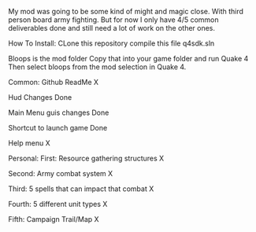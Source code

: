 My mod was going to be some kind of might and magic close. With third person board army fighting.
But for now I only have 4/5 common deliverables done and still need a lot of work on the other ones.

How To Install:
CLone this repository
compile this file 
q4sdk.sln 

Bloops is the mod folder
Copy that into your game folder and run Quake 4
Then select bloops from the mod selection in Quake 4.

Common:
Github ReadMe X

Hud Changes Done 

Main Menu guis changes Done

Shortcut to launch game Done

Help menu X

Personal:
First: Resource gathering structures X

Second: Army combat system X

Third: 5 spells that can impact that combat X

Fourth: 5 different unit types X 

Fifth: Campaign Trail/Map X 
